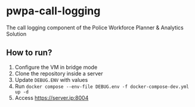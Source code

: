 # pwpa-call-logging
 The call logging component of the Police Workforce Planner & Analytics Solution

## How to run?
1. Configure the VM in bridge mode
2. Clone the repository inside a server
3. Update `DEBUG.ENV` with values
4. Run `docker compose --env-file DEBUG.env -f docker-compose-dev.yml up -d`
5. Access https://server.ip:8004
